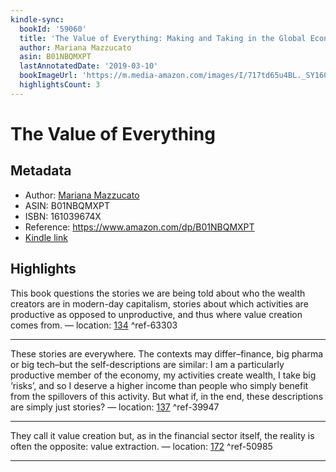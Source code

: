 ```yaml
---
kindle-sync:
  bookId: '59060'
  title: 'The Value of Everything: Making and Taking in the Global Economy'
  author: Mariana Mazzucato
  asin: B01NBQMXPT
  lastAnnotatedDate: '2019-03-10'
  bookImageUrl: 'https://m.media-amazon.com/images/I/717td65u4BL._SY160.jpg'
  highlightsCount: 3
---
```

# The Value of Everything
## Metadata
* Author: [Mariana Mazzucato](https://www.amazon.com/Mariana-Mazzucato/e/B001HPNNRO/ref=dp_byline_cont_ebooks_1)
* ASIN: B01NBQMXPT
* ISBN: 161039674X
* Reference: https://www.amazon.com/dp/B01NBQMXPT
* [Kindle link](kindle://book?action=open&asin=B01NBQMXPT)

## Highlights
This book questions the stories we are being told about who the wealth creators are in modern-day capitalism, stories about which activities are productive as opposed to unproductive, and thus where value creation comes from. — location: [134](kindle://book?action=open&asin=B01NBQMXPT&location=134) ^ref-63303

---
These stories are everywhere. The contexts may differ–finance, big pharma or big tech–but the self-descriptions are similar: I am a particularly productive member of the economy, my activities create wealth, I take big ‘risks’, and so I deserve a higher income than people who simply benefit from the spillovers of this activity. But what if, in the end, these descriptions are simply just stories? — location: [137](kindle://book?action=open&asin=B01NBQMXPT&location=137) ^ref-39947

---
They call it value creation but, as in the financial sector itself, the reality is often the opposite: value extraction. — location: [172](kindle://book?action=open&asin=B01NBQMXPT&location=172) ^ref-50985

---
